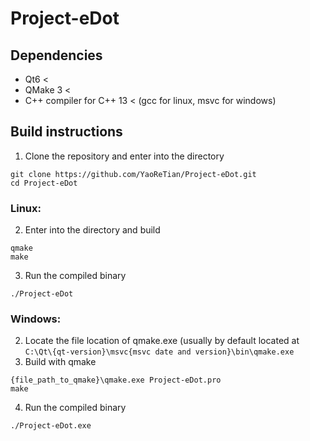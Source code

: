 # Project-eDot

## Dependencies
- Qt6 <
- QMake 3 <
- C++ compiler for C++ 13 < (gcc for linux, msvc for windows)

## Build instructions
1. Clone the repository and enter into the directory
```
git clone https://github.com/YaoReTian/Project-eDot.git
cd Project-eDot
```  
### Linux:  
2. Enter into the directory and build
```
qmake
make
```
3. Run the compiled binary
```
./Project-eDot
```  
### Windows:  
2. Locate the file location of qmake.exe (usually by default located at ```C:\Qt\{qt-version}\msvc{msvc date and version}\bin\qmake.exe```
3. Build with qmake
```
{file_path_to_qmake}\qmake.exe Project-eDot.pro
make
```
4. Run the compiled binary
```
./Project-eDot.exe
```
